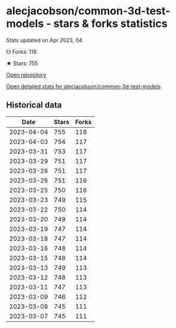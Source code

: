 # alecjacobson/common-3d-test-models - stars & forks statistics

Stats updated on Apr 2023, 04

☋ Forks: 118

★ Stars: 755

[Open repository](https://github.com/alecjacobson/common-3d-test-models)

[Open detailed stats for alecjacobson/common-3d-test-models](https://reviewgithub.com/rep/alecjacobson/common-3d-test-models)

## Historical data
| Date | Stars | Forks |
|------|-------|-------|
| 2023-04-04 | 755 | 118 | 
| 2023-04-03 | 754 | 117 | 
| 2023-03-31 | 753 | 117 | 
| 2023-03-29 | 751 | 117 | 
| 2023-03-28 | 751 | 117 | 
| 2023-03-26 | 751 | 116 | 
| 2023-03-25 | 750 | 116 | 
| 2023-03-23 | 749 | 115 | 
| 2023-03-22 | 750 | 114 | 
| 2023-03-20 | 749 | 114 | 
| 2023-03-19 | 747 | 114 | 
| 2023-03-18 | 747 | 114 | 
| 2023-03-16 | 748 | 114 | 
| 2023-03-15 | 748 | 114 | 
| 2023-03-13 | 749 | 113 | 
| 2023-03-12 | 748 | 113 | 
| 2023-03-11 | 747 | 113 | 
| 2023-03-09 | 746 | 112 | 
| 2023-03-08 | 745 | 111 | 
| 2023-03-07 | 745 | 111 | 

